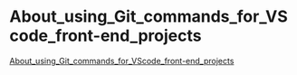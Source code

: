 # About_using_Git_commands_for_VScode_front-end_projects
[About_using_Git_commands_for_VScode_front-end_projects](https://aiwithcloud.com/2022/09/14/about_using_git_commands_for_vscode_front_end_projects/)